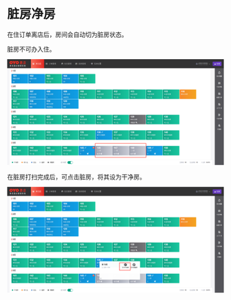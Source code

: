 # 脏房净房

在住订单离店后，房间会自动切为脏房状态。

脏房不可办入住。

![&#x810F;&#x623F;&#x5728;&#x623F;&#x6001;&#x56FE;&#x663E;&#x793A;&#x4E3A;&#x7070;&#x8272;](../../.gitbook/assets/image%20%2823%29.png)

在脏房打扫完成后，可点击脏房，将其设为干净房。  


![&#x70B9;&#x51FB;&#x810F;&#x623F;&#x8BBE;&#x4E3A;&#x5E72;&#x51C0;&#x623F;](../../.gitbook/assets/image%20%2858%29.png)



